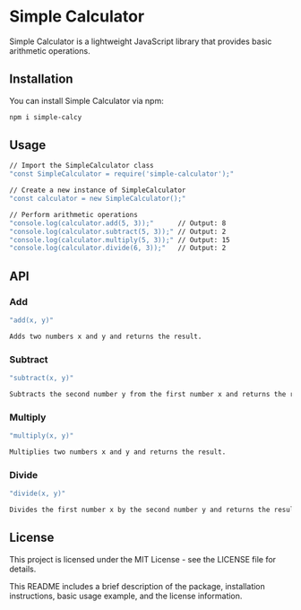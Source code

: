 # Simple Calculator

Simple Calculator is a lightweight JavaScript library that provides basic arithmetic operations.

## Installation

You can install Simple Calculator via npm:

```bash
npm i simple-calcy
```

## Usage

```bash
// Import the SimpleCalculator class
"const SimpleCalculator = require('simple-calculator');"

// Create a new instance of SimpleCalculator
"const calculator = new SimpleCalculator();"

// Perform arithmetic operations
"console.log(calculator.add(5, 3));"      // Output: 8
"console.log(calculator.subtract(5, 3));" // Output: 2
"console.log(calculator.multiply(5, 3));" // Output: 15
"console.log(calculator.divide(6, 3));"   // Output: 2
```

## API

### Add
```bash
"add(x, y)"

Adds two numbers x and y and returns the result.
```

### Subtract
```bash
"subtract(x, y)"

Subtracts the second number y from the first number x and returns the result.
```

### Multiply
```bash
"multiply(x, y)"

Multiplies two numbers x and y and returns the result.
```

### Divide
```bash
"divide(x, y)"

Divides the first number x by the second number y and returns the result.
```

## License
This project is licensed under the MIT License - see the LICENSE file for details.


This README includes a brief description of the package, installation instructions, basic usage example, and the license information.


